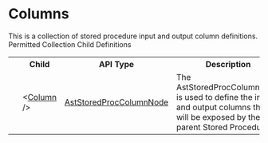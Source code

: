 # Columns

<div class="LanguageSummary"><div class ="SummaryItem">This is a collection of stored procedure input and output column definitions.</div></div><div class="SchemaBindingGroup"><div class="SchemaBindingGroupHeader">Permitted Collection Child Definitions</div><table id="SchemaBindingList" class="SchemaBindingList"><tbody><tr><th class="SchemaBindingIconColumnHeader">&nbsp;</th><th class="SchemaBindingNameColumnHeader">Child</th><th class="SchemaBindingTypeColumnHeader">API Type</th><th class="SchemaBindingSummaryColumnHeader">Description</th></tr><tr class="cd0"><td class="SchemaBindingIcon"><div class="NotRequired" /></td><td class="SchemaBindingName"><span class="punc">&lt;</span><a href=Varigence.Languages.Biml.Task.AstStoredProcColumnNode.html">Column</a><span class="punc"> /&gt;</span></td><td class="SchemaBindingType"><a href="../api-reference/Varigence.Languages.Biml.Task.AstStoredProcColumnNode.html">AstStoredProcColumnNode</a></td><td class="SchemaBindingSummary">The AstStoredProcColumnNode is used to define the input and output columns that will be exposed by the parent Stored Procedure.</td></tr></tbody></table></div>